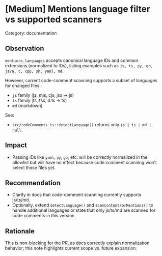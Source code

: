 # [Medium] Mentions language filter vs supported scanners

Category: documentation

## Observation

`mentions.languages` accepts canonical language IDs and common extensions (normalized to IDs), listing examples such as `js, ts, py, go, java, c, cpp, sh, yaml, md`.

However, current code-comment scanning supports a subset of languages for changed files:

- `js` family (js, mjs, cjs, jsx → js)
- `ts` family (ts, tsx, d.ts → ts)
- `md` (markdown)

See:

- `src/codeComments.ts::detectLanguage()` returns only `js | ts | md | null`.

## Impact

- Passing IDs like `yaml`, `py`, `go`, etc. will be correctly normalized in the allowlist but will have no effect because code comment scanning won’t select those files yet.

## Recommendation

- Clarify in docs that code-comment scanning currently supports js/ts/md.
- Optionally, extend `detectLanguage()` and `scanContentForMentions()` to handle additional languages or state that only js/ts/md are scanned for code comments in this version.

## Rationale

This is non-blocking for the PR, as docs correctly explain normalization behavior; this note highlights current scope vs. future expansion.
